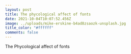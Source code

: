 ```yaml
---
layout: post
title: The phycological affect of fonts
date: 2021-10-04T10:07:52.456Z
image: ../uploads/mike-erskine-b4ad8zsaozk-unsplash.jpg
title_color: "#ffffff"
comments: false
---
```

The Phycological affect of fonts